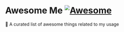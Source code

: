 # Awesome Me [![Awesome](https://awesome.re/badge.svg)](https://awesome.re)

🎉 A curated list of awesome things related to my usage
